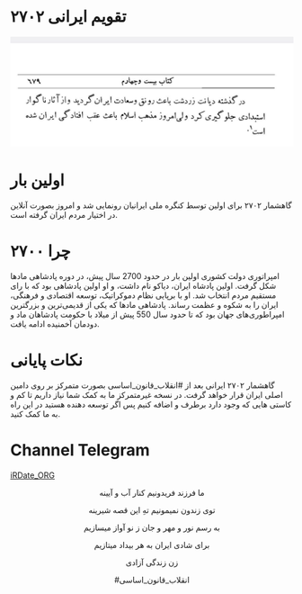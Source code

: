 # تقویم ایرانی ۲۷۰۲

<img src="https://github.com/A2700/Calendar/blob/main/Montesquieu.jpg" alt="Montesquieu" />

# اولین بار
گاهشمار ۲۷۰۲ برای اولین توسط کنگره ملی ایرانیان رونمایی شد و امروز بصورت آنلاین در اختیار مردم ایران گرفته است.

# چرا ۲۷۰۰
امپراتوری دولت کشوری اولین بار در حدود 2700 سال پیش، در دوره پادشاهی مادها شکل گرفت. اولین پادشاه ایران، دیاکو نام داشت، و او اولین پادشاهی بود که با رای مستقیم مردم انتخاب شد. او با برپایی نظام دموکراتیک، توسعه اقتصادی و فرهنگی، ایران را به شکوه و عظمت رساند. پادشاهی مادها که یکی از قدیمی‌ترین و بزرگترین امپراطوری‌های جهان بود که تا حدود سال 550 پیش از میلاد با حکومت پادشاهان ماد و دودمان آخمنیده ادامه یافت.

# نکات پایانی
گاهشمار ۲۷۰۲ ایرانی  بعد از #انقلاب_قانون_اساسی بصورت متمرکز بر روی دامین اصلی ایران قرار خواهد گرفت.
در نسخه غیرمتمرکز ما به کمک شما نیاز داریم تا کم و کاستی هایی که وجود دارد برطرف و اضافه کنیم پس اگر توسعه دهنده هستید در این راه به ما کمک کنید.

# Channel Telegram
<a href="https://t.me/iRDate_Org">iRDate_ORG</a>

<p align="center">
ما فرزند فریدونیم کنار آب و آیینه
</p>
<p align="center">
توی زندون نمیمونیم تهِ این قصه شیرینه
</p>
<p align="center">
به رسم نور و مهر و جان ز نو آواز میسازیم
</p>
<p align="center">
برای شادی ایران به هر بیداد میتازیم
</p>
<p align="center">
زن زندگی آزادی
</p>
<p align="center">
#انقلاب_قانون_اساسی
</p>
